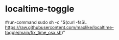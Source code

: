 ﻿# localtime-toggle
 #run-command
 sudo sh -c "$(curl -fsSL https://raw.githubusercontent.com/maxlike/localtime-toggle/main/fix_time_osx.sh)"
